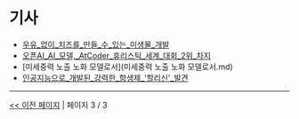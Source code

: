 # 기사

- [우유_없이_치즈를_만들_수_있는_미생물_개발](우유_없이_치즈를_만들_수_있는_미생물_개발.md)
- [오픈AI_AI_모델,_AtCoder_휴리스틱_세계_대회_2위_차지](오픈AI_AI_모델,_AtCoder_휴리스틱_세계_대회_2위_차지.md)
- [미세중력 노출 노화 모델로서](미세중력 노출 노화 모델로서.md)
- [인공지능으로_개발된_강력한_항생제_'할리신'_발견](인공지능으로_개발된_강력한_항생제_'할리신'_발견.md)

---
[<< 이전 페이지](page-2.md)  |  페이지 3 / 3